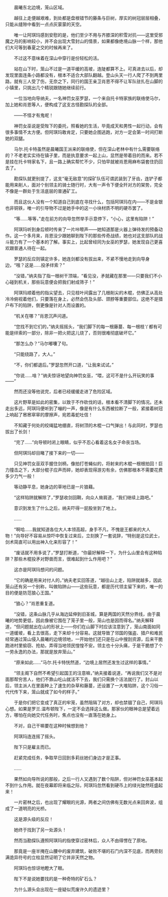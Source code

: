 　　晨曦东北边境，笼山区域。

　　越往上走便越艰难，到处都是盘根错节的藤条与巨树，厚实的树冠层层相叠，只能从缝隙中看到一点点灰蒙蒙的天空。

　　唯一让阿琪玛感到安慰的是，他们至少不用与齐膝深的积雪对抗——这里受邪魔之月的影响较小，并不会出现大雪封山的情景，如果都像绝境山脉一个样，那他们大可等到春夏之交的时候再来了。

　　不过这不意味着在深山中穿行是份轻松的活。

　　站在山下时，笼山不过是一道平缓的高坡，连陡都算不上。可真进去以后，却发现里面连条小路都没有，根本不适合大部队翻越。登山头天一行人爬了不到两里路，就有三人受了伤，无奈之下，同行的国王亲卫肖恩不得不让军队驻扎在山脚的小镇里，只挑出几个精锐跟随她继续前行。

　　一位当地向导纳夫，一名神罚女巫罗瑟，一个来自托卡特家族的联络使马尔，加上她和肖恩等人，便构成了这支古怪勘探队的全部。

　　——不怪才有鬼呢！

　　神罚女巫说是受陛下的委托，照看她的生活，毕竟成天和男性一起行动，会有很多事情不太方便。但阿琪玛敢肯定，只要她企图逃跑，对方一定会第一时间打断她的双腿。

　　马尔.托卡特虽然是晨曦国王派来的联络使，但在深山老林中有什么需要联络的？不老老实实待在镇子里，而是执意要求一起上山，显然是带着目的而来。若不是挂在托卡特家名下，且一路上确实帮忙不少，只怕早就被肖恩用麻布袋套住扔回去了。

　　勘探队就更别提了，这支“毫无敌意”的探矿队伍可谓武装到了牙齿，连铲子都能用来削人，面对个别领主的骑士随行时，大有一声令下便全歼对方的架势，完全不像是一群处于生活底层的普通矿工。

　　而且这伙人没有一个知道自己到底在寻找什么，包括阿琪玛在内——不是金银也非铜铁，唯一的引导物不过是她手中的这一小块材质不明的硬币罢了。

　　“等……等等，”走在前方的向导忽然举手示意停下，“小心，这里有陷阱！”

　　阿琪玛听到身后顿时传来了一片咔嚓声——她知道那是火器上弹待发的预备动作。这一个多月来，肖恩没少跟她聊到陛下的那些传奇战绩，她也对这支部队的战斗能力有了一个基本的了解。事实上，比起曾经同为女巫的罗瑟，她发现自己更喜欢跟普通人待在一起。

　　罗瑟的反应则镇定许多，她连剑都没有拔出来，不紧不慢地走到向导身边，“哦？这是……投矛绊索？”

　　“没错，”纳夫指了指一根树干顶端，“看见没，矛就藏在那里——只要我们不小心碰到机关，那些玩意便会把我们射成筛子！”

　　阿琪玛顺着他的指尖望去，只见枝叶间露出了几根削尖的木棍，仿佛正从高处冷冷俯视着他们，只要落在身上，必然会伤及头部、颈脖等重要部位。这绝不是猎户布下的陷阱，倒更像是针对人而设置的。

　　“机关在哪？”肖恩沉声问道。

　　“您找不到它们的，”纳夫摇摇头，“我们脚下的每一根藤蔓、每一根枝丫都有可能是绊索的一部分，除非一把火把这儿烧了，否则很难彻底破坏它。”

　　“那怎么办？”马尔嘟囔了句。

　　“只能绕路了，大人。”

　　“不，你们都退后。”罗瑟忽然开口道，“让我来试试。”

　　“你说……啥？”纳夫惊讶地望向神罚女巫，“喂，这可不是什么开玩笑的事——”

　　然而还没等他说完，后者已经缓缓走进了危险区域。

　　这片野草是如此的密集，以致于不作砍伐的话，根本看不清脚下的情况。还未走出多远，阿琪玛便听到了嘣的一声，像是有什么东西被拉断了一般，紧接着树冠上响起了窸窸窣窣的摩擦声，宛若毒蛇吐信！

　　不知藏于何处的绞绳猛地绷直，将树顶的木棍一口气弹出！与此同时，罗瑟也拔出了长剑！

　　“完了……”向导顿时闭上眼睛，似乎不忍心看着这名女子命丧当场。

　　但阿琪玛却目睹了接下来的一切——

　　只见神罚女巫双手握住剑柄，像拍打苍蝇似的，将射来的木棍一根根拍回！巨力撞击之下，大部分棍子应声而碎，她却表现得游刃有余，仿佛那根本不需要花费多少力气一般！

　　等动静平息，她身边的草地已是一片狼藉。

　　“这样陷阱就解除了，”罗瑟收剑回鞘，向众人耸肩道，“我们继续上路吧。”

　　意识到发生了什么之后，纳夫吓得一屁股坐到了地上。

　　……

　　“啊哈……我就知道各位大人本领高超，身手不凡，不愧是王都来的大人物！”向导好不容易从惊吓中恢复过来后，立刻换了一套说辞，“特别是这位武士，剑术简直可以用出神入化来形容了！”

　　“废话就不用多说了，”罗瑟打断道，“你最好解释一下，为什么山里会有这种陷阱？那些木棍投矛对野兽而言，很难起到什么作用吧？”

　　这亦是阿琪玛想问的问题。

　　“它的确是用来对付人的，”纳夫老实回答道，“越往山上走，陷阱就越多，因此笼山还有另一个别称，叫做陷阱山——这些玩意，都是历代领主留下来的，唯一的目的便是防范狼心王国。”

　　“狼心？”肖恩重复道。

　　“没错，这条山脉几乎从海边延伸到旧圣城，算是两国的天然分界线，由于晨曦的地势更低，因此像被它围在了笼子里一般，笼山也是因而得名。”纳夫解释道，“但问题就出在山的形状上——你们在山脚下时应该注意到了，笼山南面如同一道缓坡，看上去很高，走下来却十分容易。这就导致了邻国的强盗、猎户和难民经常通过笼山侵入晨曦的边境领地，一开始他们还只是在山中搜刮资源，后来干脆跑进村里偷窃、抢劫，弄得当地领民惶惶不安。领主也十分头痛，于是干脆想了个一劳永逸的办法，那就是放弃笼山。”

　　“原来如此……”马尔.托卡特恍然道，“边境上居然还发生过这样的事情。”

　　“领主阁下自然不希望引起国王的注意嘛，”纳夫接着说道，“再说我们又不是对面那帮穷苦人，他们不靠山吃山就活不下去，我们只需换个活法就行了。封山以后，领主派人在里面种上了速生的杂草和藤蔓，还设置了一大堆陷阱，这个习俗一代代传下来，笼山就成了如今的样子。”

　　于是你们把它变成了真正的牢笼，虽然阻隔了对方，却也禁锢了自己，阿琪玛心想。如果是罗兰.温布顿陛下，一定不会选择这么做。那家伙的眼神总是望着远方，哪怕在向她交代任务时，焦点也没有一直落在她身上。

　　不对，自己干嘛要在这种时候想到他？

　　阿琪玛连连摇了摇头。

　　陛下只是雇主而已。

　　赶紧完成任务，争取早日回到多莉丝她们身边才是正事。

　　……

　　果然如向导所说的那般，之后一行人又遇到了数个陷阱，但对神罚女巫基本起不到什么作用。就在夜幕即将来临之际，阿琪玛忽然看到硬币上的绿光陡然旺盛起来！

　　一片密林之后，也出现了耀眼的光源，两者之间仿佛有无数光点来回奔波，组成了一道明亮的光桥。

　　这是源头级的反应！

　　她终于找到了另一处源头！

　　然而当勘探队遵照阿琪玛的指使穿过密林后，众人不由得愣在了原地。

　　那竟是一座半掩在山腰中的废弃建筑，破败不堪的石门内深不见底，而两旁刻满诡异符号的立柱显然证明了它并非天然之物。

　　阿琪玛也惊讶地瞪大了眼。

　　陛下不是说她要找的是一种奇特的矿石么？

　　为什么源头会出现在一座疑似荒废许久的遗迹里？
